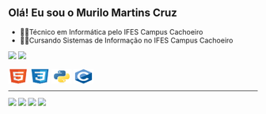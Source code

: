 ## Olá! Eu sou o Murilo Martins Cruz

 - 👨‍💻Técnico em Informática pelo IFES Campus Cachoeiro
 - 🧑‍🎓Cursando Sistemas de Informação no IFES Campus Cachoeiro

<picture>
  <source
    srcset="https://github-readme-stats.vercel.app/api?username=murilo5341&show_icons=true&theme=dark" height=200
    media="(prefers-color-scheme: dark)"
  />
  <source
    srcset="https://github-readme-stats.vercel.app/api?username=murilo5341&show_icons=true"
    media="(prefers-color-scheme: light), (prefers-color-scheme: no-preference)"
  />
  <img src="https://github-readme-stats.vercel.app/api?username=murilo5341&show_icons=true" />
</picture>

<a href="https://github.com/murilo5341/convoychat">
  <img height=200 align="" src="https://github-readme-stats.vercel.app/api/top-langs?username=murilo5341&layout=compact&langs_count=8&card_width=260&theme=dark" />
</a>

<div style="display: inline_block"><br>
  <img align="center" alt="HTML" height="30" width="40" src="https://raw.githubusercontent.com/devicons/devicon/master/icons/html5/html5-original.svg">
  <img align="center" alt="CSS" height="30" width="40" src="https://raw.githubusercontent.com/devicons/devicon/master/icons/css3/css3-original.svg">
  <img align="center" alt="Python" height="30" width="40" src="https://raw.githubusercontent.com/devicons/devicon/master/icons/python/python-original.svg">
  <img align="center" alt="C" height="30" width="40" src="https://raw.githubusercontent.com/devicons/devicon/master/icons/c/c-original.svg">
 <hr>
</div>

<div> 
  <a href="https://www.instagram.com/murilo.m.cruz" target="_blank"><img src="https://img.shields.io/badge/-Instagram-%23E4405F?style=for-the-badge&logo=instagram&logoColor=white" target="_blank"></a>
  <a href = "mailto:contatomurilocruz11@gmail.com"><img src="https://img.shields.io/badge/-Gmail-%23333?style=for-the-badge&logo=gmail&logoColor=white" target="_blank"></a>
  <a href="https://www.linkedin.com/in/murilo-martins-cruz-717a8a251/" target="_blank"><img src="https://img.shields.io/badge/-LinkedIn-%230077B5?style=for-the-badge&logo=linkedin&logoColor=white" target="_blank"></a> 
  <a href="https://https://t.me/murilocruz11" target="_blank"><img src="https://img.shields.io/badge/Telegram-2CA5E0?style=for-the-badge&logo=telegram&logoColor=white" target="_blank"></a> 

  	
</div>

